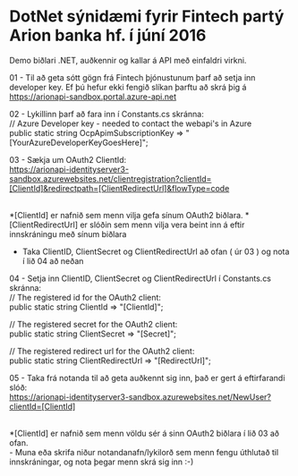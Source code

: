 # DotNet sýnidæmi fyrir Fintech partý Arion banka hf. í júní 2016 
Demo biðlari .NET, auðkennir og kallar á API með einfaldri virkni.

01 - Til að geta sótt gögn frá Fintech þjónustunum þarf að setja inn developer key. Ef þú hefur ekki fengið slíkan þarftu að skrá þig á https://arionapi-sandbox.portal.azure-api.net

02 - Lykillinn þarf að fara inn í Constants.cs skránna:<br>
// Azure Developer key - needed to contact the webapi's in Azure<br>
public static string OcpApimSubscriptionKey => "[YourAzureDeveloperKeyGoesHere]";

03 - Sækja um OAuth2 ClientId:<br>
https://arionapi-identityserver3-sandbox.azurewebsites.net/clientregistration?clientId=[ClientId]&redirectpath=[ClientRedirectUrl]&flowType=code

<br>
*[ClientId] er nafnið sem menn vilja gefa sínum OAuth2 biðlara. 
*[ClientRedirectUrl] er slóðin sem menn vilja vera beint inn á eftir innskráningu með sínum biðlara

- Taka ClientID, ClientSecret og ClientRedirectUrl að ofan ( úr 03 ) og nota í lið 04 að neðan

04 - Setja inn ClientID, ClientSecret og ClientRedirectUrl í Constants.cs skránna:<br>
// The registered id for the OAuth2 client:<br>
public static string ClientId => "[ClientId]";

// The registered secret for the OAuth2 client:<br>
public static string ClientSecret => "[Secret]";
        
// The registered redirect url for the OAuth2 client:<br>
public static string ClientRedirectUrl => "[RedirectUrl]";

05 - Taka frá notanda til að geta auðkennt sig inn, það er gert á eftirfarandi slóð:<br>
https://arionapi-identityserver3-sandbox.azurewebsites.net/NewUser?clientId=[ClientId]

<br>
*[ClientId] er nafnið sem menn völdu sér á sinn OAuth2 biðlara í lið 03 að ofan.<br>
- Muna eða skrifa niður notandanafn/lykilorð sem menn fengu úthlutað til innskráningar, og nota þegar menn skrá sig inn :-)
